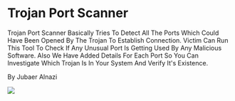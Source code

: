 # Trojan Port Scanner

Trojan Port Scanner Basically Tries To Detect All The Ports Which Could Have Been Opened By The Trojan To Establish Connection.
Victim Can Run This Tool To Check If Any Unusual Port Is Getting Used By Any Malicious Software. Also We Have Added Details For Each
Port So You Can Investigate Which Trojan Is In Your System And Verify It's Existence.

By Jubaer Alnazi

<img src="https://raw.githubusercontent.com/jubaer-binary/trojan-on-your-port-scanner/master/Screenshot%202019-08-14%20at%203.31.49%20PM.png"/>
